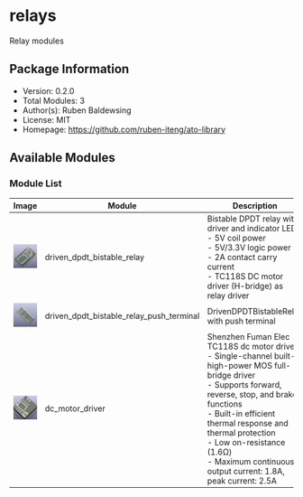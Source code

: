 # relays

Relay modules

## Package Information

- Version: 0.2.0
- Total Modules: 3
- Author(s): Ruben Baldewsing
- License: MIT
- Homepage: https://github.com/ruben-iteng/ato-library

## Available Modules

### Module List

| Image | Module | Description |
|-------|--------|-------------|
|![driven_dpdt_bistable_relay](https://github.com/ruben-iteng/ato-library/raw/main/packages/relays/assets/driven_dpdt_bistable_relay.png)| driven_dpdt_bistable_relay | Bistable DPDT relay with driver and indicator LEDs<br>    - 5V coil power<br>    - 5V/3.3V logic power<br>    - 2A contact carry current<br>    - TC118S DC motor driver (H-bridge) as relay driver |
|![driven_dpdt_bistable_relay_push_terminal](https://github.com/ruben-iteng/ato-library/raw/main/packages/relays/assets/driven_dpdt_bistable_relay_push_terminal.png)| driven_dpdt_bistable_relay_push_terminal | DrivenDPDTBistableRelay with push terminal |
|![dc_motor_driver](https://github.com/ruben-iteng/ato-library/raw/main/packages/relays/assets/dc_motor_driver.png)| dc_motor_driver | Shenzhen Fuman Elec TC118S dc motor driver<br>    - Single-channel built-in high-power MOS full-bridge driver<br>    - Supports forward, reverse, stop, and brake functions<br>    - Built-in efficient thermal response and thermal protection<br>    - Low on-resistance (1.6Ω)<br>    - Maximum continuous output current: 1.8A, peak current: 2.5A |
